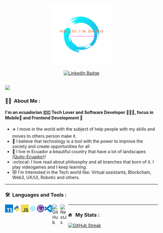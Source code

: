 <p align="center"><a href="https://ayaumadev.com"><img width="40%" alt="Hello, I'm Dario. I do code for the world!" src="./assets/header.png" /></a></p>
<p align="center">
<a href="https://www.linkedin.com/in/dario-cabascango-9724431a3" target="_blank"><img src="https://img.shields.io/badge/LinkedIn-blue?style=for-the-badge&logo=linkedin&logoColor=white" alt="LinkedIn Badge"></a>
</p>
<br />
<img src="https://media.giphy.com/media/M9gbBd9nbDrOTu1Mqx/giphy.gif" width="100"/>

### :man_technologist: &nbsp;About Me : 

#### I'm an ecuadorian 🇪🇨 Tech Lover and Software Developer 👨🏻‍💻, focus in Mobile📲 and Frontend Development 🎨

- ✈️ I move in the world with the subject of help people with my skills and moves to others person make it. 
- 💭 I believe that technology is a tool with the power to improve the society and create opportunities for all
- 📌 I live in Ecuador a beautiful country that have a lot of landscapes [(Quito-Ecuador)](https://www.google.com/maps/place/Ciudad+Mitad+del+Mundo/@-0.1817487,-77.9992061,8z)!
- :octocat: I love read about philosophy and all branches that born of it. I play videogames and I keep learning. 
- 😻 I'm Interested in the Tech world like: Virtual assistants, Blockchain, Web3, UX/UI, Robotic and others.

---

### 🛠 &nbsp;Languages and Tools :
<p>

[<img align="left" alt="Typescript" width="26px" src="https://raw.githubusercontent.com/github/explore/80688e429a7d4ef2fca1e82350fe8e3517d3494d/topics/typescript/typescript.png" />](https://www.typescriptlang.org/)
[<img align="left" alt="Python" width="26px" src="https://raw.githubusercontent.com/github/explore/80688e429a7d4ef2fca1e82350fe8e3517d3494d/topics/python/python.png" />](https://www.python.org/)
[<img align="left" alt="JavaScript" width="26px" src="https://raw.githubusercontent.com/github/explore/80688e429a7d4ef2fca1e82350fe8e3517d3494d/topics/javascript/javascript.png" />](https://es.wikipedia.org/wiki/JavaScript)
[<img align="left" alt="React and React Native" width="26px" src="https://raw.githubusercontent.com/github/explore/80688e429a7d4ef2fca1e82350fe8e3517d3494d/topics/react/react.png" />](https://reactnative.dev/)
[<img align="left" alt="Gatsby" width="26px" src="https://raw.githubusercontent.com/github/explore/e94815998e4e0713912fed477a1f346ec04c3da2/topics/gatsby/gatsby.png" />](https://www.gatsbyjs.com/)
[<img align="left" alt="Visual Studio Code" width="26px" src="https://raw.githubusercontent.com/github/explore/80688e429a7d4ef2fca1e82350fe8e3517d3494d/topics/visual-studio-code/visual-studio-code.png" />](https://code.visualstudio.com/)
[<img align="left" alt="GitHub" width="26px" src="https://github.githubassets.com/images/modules/logos_page/GitHub-Mark.png" />](https://github.com/)
[<img align="left" alt="NextJs" width="26px" src="https://img.presearch.org/3ab82812cb3d999c2fb92f5dec4a0c07" />](https://nextjs.org/)

</p>

---

### 🔥 &nbsp; My Stats :

[![GitHub Streak](https://github-readme-streak-stats.herokuapp.com/?user=DarioCabas&theme=dark&date_format=M%20j%5B%2C%20Y%5D)](https://git.io/streak-stats)

[linkedin]: https://www.linkedin.com/in/dario-cabascango-9724431a3/
